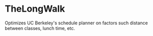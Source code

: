 # TheLongWalk
Optimizes UC Berkeley's schedule planner on factors such distance between classes, lunch time, etc.
